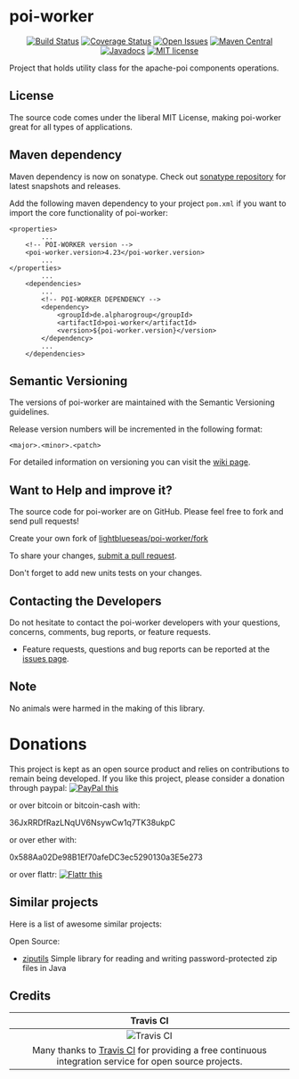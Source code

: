 # poi-worker

<div align="center">

[![Build Status](https://travis-ci.org/lightblueseas/poi-worker.svg?branch=master)](https://travis-ci.org/lightblueseas/poi-worker) 
[![Coverage Status](https://coveralls.io/repos/github/lightblueseas/poi-worker/badge.svg?branch=develop)](https://coveralls.io/github/lightblueseas/poi-worker?branch=master)
[![Open Issues](https://img.shields.io/github/issues/lightblueseas/poi-worker.svg?style=flat)](https://github.com/lightblueseas/poi-worker/issues)
[![Maven Central](https://maven-badges.herokuapp.com/maven-central/de.alpharogroup/poi-worker/badge.svg)](https://maven-badges.herokuapp.com/maven-central/de.alpharogroup/poi-worker)
[![Javadocs](http://www.javadoc.io/badge/de.alpharogroup/poi-worker.svg)](http://www.javadoc.io/doc/de.alpharogroup/poi-worker)
[![MIT license](http://img.shields.io/badge/license-MIT-brightgreen.svg?style=flat)](http://opensource.org/licenses/MIT)

</div>

Project that holds utility class for the apache-poi components operations.

## License

The source code comes under the liberal MIT License, making poi-worker great for all types of applications.

## Maven dependency

Maven dependency is now on sonatype.
Check out [sonatype repository](https://oss.sonatype.org/index.html#nexus-search;gav~de.alpharogroup~poi-worker~~~) for latest snapshots and releases.

Add the following maven dependency to your project `pom.xml` if you want to import the core functionality of poi-worker:

	<properties>
			...
		<!-- POI-WORKER version -->
		<poi-worker.version>4.23</poi-worker.version>
			...
	</properties>
			...
		<dependencies>
			...
			<!-- POI-WORKER DEPENDENCY -->
			<dependency>
				<groupId>de.alpharogroup</groupId>
				<artifactId>poi-worker</artifactId>
				<version>${poi-worker.version}</version>
			</dependency>
			...
		</dependencies>

## Semantic Versioning

The versions of poi-worker are maintained with the Semantic Versioning guidelines.

Release version numbers will be incremented in the following format:

`<major>.<minor>.<patch>`

For detailed information on versioning you can visit the [wiki page](https://github.com/lightblueseas/mvn-parent-projects/wiki/Semantic-Versioning).


## Want to Help and improve it? ###

The source code for poi-worker are on GitHub. Please feel free to fork and send pull requests!

Create your own fork of [lightblueseas/poi-worker/fork](https://github.com/lightblueseas/poi-worker/fork)

To share your changes, [submit a pull request](https://github.com/lightblueseas/poi-worker/pull/new/develop).

Don't forget to add new units tests on your changes.

## Contacting the Developers

Do not hesitate to contact the poi-worker developers with your questions, concerns, comments, bug reports, or feature requests.
- Feature requests, questions and bug reports can be reported at the [issues page](https://github.com/lightblueseas/poi-worker/issues).

## Note

No animals were harmed in the making of this library.

# Donations

This project is kept as an open source product and relies on contributions to remain being developed. 
If you like this project, please consider a donation through paypal: <a href="https://www.paypal.com/cgi-bin/webscr?cmd=_s-xclick&hosted_button_id=B37J9DZF6G9ZC" target="_blank">
<img src="https://www.paypalobjects.com/en_US/GB/i/btn/btn_donateCC_LG.gif" alt="PayPal this" title="PayPal – The safer, easier way to pay online!" border="0" />
</a>

or over bitcoin or bitcoin-cash with:

36JxRRDfRazLNqUV6NsywCw1q7TK38ukpC

or over ether with:

0x588Aa02De98B1Ef70afeDC3ec5290130a3E5e273

or over flattr: 
<a href="https://flattr.com/submit/auto?fid=r7vp62&url=https%3A%2F%2Fgithub.com%2Flightblueseas%2Fpoi-worker" target="_blank">
<img src="http://api.flattr.com/button/flattr-badge-large.png" alt="Flattr this" title="Flattr this" border="0" />
</a>

## Similar projects

Here is a list of awesome similar projects:

Open Source:

 * [ziputils](https://bitbucket.org/matulic/ziputils) Simple library for reading and writing password-protected zip files in Java

## Credits

|Travis CI|
|:-:|
|![Travis CI](https://travis-ci.com/images/logos/TravisCI-Full-Color.png)|
|Many thanks to [Travis CI](https://travis-ci.org) for providing a free continuous integration service for open source projects.|



